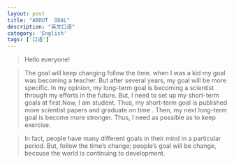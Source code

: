 ```yaml
---
layout: post
title: "ABOUT  GOAL"
description: "英文口语"
category: 'English' 
tags: ['口语']
---
```



> Hello everyone!


> The goal will keep changing follow the time. when I was a kid my goal was becoming a teacher. But after several years, my goal will be more specific. In my opinion, my long-term goal is becoming a scientist through my efforts in the future. But, I need to set up my short-term goals at first.Now, I am student. Thus, my short-term goal is published more scientist papers and graduate on time . Then, my next long-term goal is become more stronger. Thus, I need as possible as to keep exercise.  

> In fact, people have many different goals in their mind in a particular period. But, follow the time’s change; people’s goal will be change, because the world is continuing to development. 


